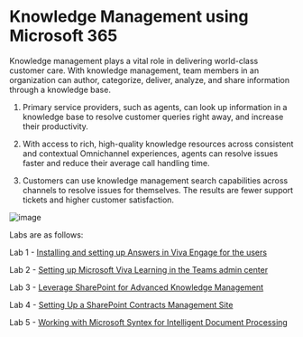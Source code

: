 # Knowledge Management using Microsoft 365

Knowledge management plays a vital role in delivering world-class customer care. With knowledge management, team members in an organization can author, categorize, deliver, analyze, and share information through a knowledge base.

1. Primary service providers, such as agents, can look up information in a knowledge base to resolve customer queries right away, and increase their productivity.

2. With access to rich, high-quality knowledge resources across consistent and contextual Omnichannel experiences, agents can resolve issues faster and reduce their average call handling time.

3. Customers can use knowledge management search capabilities across channels to resolve issues for themselves. The results are fewer support tickets and higher customer satisfaction.


![image](https://github.com/user-attachments/assets/1a003666-ea8e-450d-af02-7f392dc38e92)

Labs are as follows:

Lab 1 - [Installing and setting up Answers in Viva Engage for the users](https://github.com/technofocus-pte/knwmgmtprv/tree/main/Lab%20Guides/Lab%201%20-%20Installing%20and%20setting%20up%20Answers%20in%20Viva%20Engage%20for%20the%20users)

Lab 2 - [Setting up Microsoft Viva Learning in the Teams admin center](https://github.com/technofocus-pte/knwmgmtprv/tree/main/Lab%20Guides/Lab%202%20-%20Setting%20up%20Microsoft%20Viva%20Learning%20in%20the%20Teams%20admin%20center)

Lab 3 - [Leverage SharePoint for Advanced Knowledge Management](https://github.com/technofocus-pte/knwmgmtprv/tree/main/Lab%20Guides/Lab%203%20-%20Leverage%20SharePoint%20for%20Advanced%20Knowledge%20Management)

Lab 4 - [Setting Up a SharePoint Contracts Management Site](https://github.com/technofocus-pte/knwmgmtprv/tree/main/Lab%20Guides/Lab%204%20-%20Setting%20Up%20a%20SharePoint%20Contracts%20Management%20Site)

Lab 5 - [Working with Microsoft Syntex for Intelligent Document Processing](https://github.com/technofocus-pte/knwmgmtprv/tree/main/Lab%20Guides/Lab%205%20-%20Working%20with%20Microsoft%20Syntex%20for%20Intelligent%20Document%20Processing)


